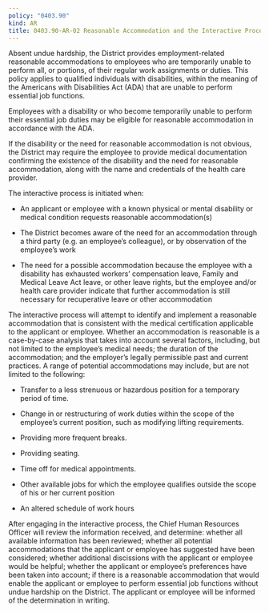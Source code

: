 ```yaml
---
policy: "0403.90"
kind: AR
title: 0403.90-AR-02 Reasonable Accommodation and the Interactive Process
---
```


Absent undue hardship, the District provides employment-related reasonable accommodations to employees who are temporarily unable to perform all, or portions, of their regular work assignments or duties. This policy applies to qualified individuals with disabilities, within the meaning of the Americans with Disabilities Act (ADA) that are unable to perform essential job functions. 

Employees with a disability or who become temporarily unable to perform their essential job duties may be eligible for reasonable accommodation in accordance with the ADA.

If the disability or the need for reasonable accommodation is not obvious, the District may require the employee to provide medical documentation confirming the existence of the disability and the need for reasonable accommodation, along with the name and credentials of the health care provider. 

The interactive process is initiated when: 

- An applicant or employee with a known physical or mental disability or medical condition requests reasonable accommodation(s) 

- The District becomes aware of the need for an accommodation through a third party (e.g. an employee’s colleague), or by observation of the employee’s work 

- The need for a possible accommodation because the employee with a disability has exhausted workers’ compensation leave, Family and Medical Leave Act leave, or other leave rights, but the employee and/or health care provider indicate that further accommodation is still necessary for recuperative leave or other accommodation 

The interactive process will attempt to identify and implement a reasonable accommodation that is consistent with the medical certification applicable to the applicant or employee. Whether an accommodation is reasonable is a case-by-case analysis that takes into account several factors, including, but not limited to the employee’s medical needs; the duration of the accommodation; and the employer’s legally permissible past and current practices. A range of potential accommodations may include, but are not limited to the following: 

- Transfer to a less strenuous or hazardous position for a temporary period of time. 

- Change in or restructuring of work duties within the scope of the employee’s current position, such as modifying lifting requirements.

- Providing more frequent breaks.

- Providing seating.

- Time off for medical appointments.

- Other available jobs for which the employee qualifies outside the scope of his or her current position

- An altered schedule of work hours

After engaging in the interactive process, the Chief Human Resources Officer will review the information received, and determine: whether all available information has been reviewed; whether all potential accommodations that the applicant or employee has suggested have been considered; whether additional discissions with the applicant or employee would be helpful; whether the applicant or employee’s preferences have been taken into account; if there is a reasonable accommodation that would enable the applicant or employee to perform essential job functions without undue hardship on the District.  The applicant or employee will be informed of the determination in writing. 